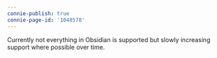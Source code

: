 ```yaml
---
connie-publish: true
connie-page-id: '1048578'
---
```

Currently not everything in Obsidian is supported but slowly increasing support where possible over time.
